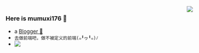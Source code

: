 <img align="right" src="https://github-readme-stats.vercel.app/api?username=mumuxi176&show_icons=true&icon_color=CE1D2D&text_color=718096&bg_color=ffffff&hide_title=true" />

### Here is mumuxi176 👋

- a [Blogger 📝](https://mumuxi176.github.io)
- `去做前端吧，做不被定义的前端(๑╹ヮ╹๑)ﾉ`
- <img align="left" src="https://img.shields.io/badge/dynamic/json?color=000000&label=Github&query=%24.data.totalSubs&suffix=%20%20%20%20%20%20followers&url=https%3A%2F%2Fapi.spencerwoo.com%2Fsubstats%2F%3Fsource%3Dgithub%26queryKey%3Dmumuxi176?style=for-the-badge&logo=github">

